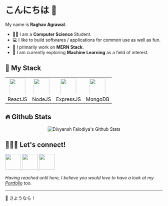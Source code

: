 # こんにちは 👋

My name is **Raghav Agrawal**.
- 👨‍🎓 I am a **Computer Science** Student.
- 💻 I like to build softwares / applications for common use as well as fun.
- 🧰 I primarily work on **MERN Stack**.
- 🤖 I am currently exploring **Machine Learning** as a field of interest.

## 🧰 My Stack

<table>
  <tr>
    <td align="center"><img src="https://cdn.jsdelivr.net/gh/devicons/devicon/icons/react/react-original.svg" width=50 ></td>
    <td align="center"><img src="https://cdn.jsdelivr.net/gh/devicons/devicon/icons/nodejs/nodejs-original.svg" width=50 ></td>
    <td align="center"><img src="https://cdn.jsdelivr.net/gh/devicons/devicon/icons/express/express-original.svg" width=50 ></td>
    <td align="center"><img src="https://cdn.jsdelivr.net/gh/devicons/devicon/icons/mongodb/mongodb-original.svg" width=50 ></td>
  </tr>
  <tr>
    <td align="center">ReactJS</td>
    <td align="center">NodeJS</td>
    <td align="center">ExpressJS</td>
    <td align="center">MongoDB</td>
  </tr>
 </table>
 
## 🔥 Github Stats
<p align="center">
  <img src="https://github-readme-stats.vercel.app/api?username=divyanshf&include_all_commits=true&count_private=true&show_icons=true&line_height=20&title_color=daa520&icon_color=daa520&text_color=303030&bg_color=0,0,0" alt="Divyansh Falodiya's Github Stats">
</p>

## 🧑‍🤝‍🧑 Let's connect!

<a href="https://linkedin.com/in/divyanshf">
  <img width=50 src="https://cdn.jsdelivr.net/gh/devicons/devicon/icons/linkedin/linkedin-original.svg" />
</a>
<a href="https://www.instagram.com/divyansh.falodiya/">
  <img width=50 src="https://camo.githubusercontent.com/c9dacf0f25a1489fdbc6c0d2b41cda58b77fa210a13a886d6f99e027adfbd358/68747470733a2f2f6564656e742e6769746875622e696f2f537570657254696e7949636f6e732f696d616765732f7376672f696e7374616772616d2e737667" />
</a>
<!-- <a href="https://angel.co/u/divyansh-falodiya">
  <img width=50 src="https://camo.githubusercontent.com/682280402aa6fc3a1e7846dcbf74198ade53d0af9efd858421751e662dea55a8/68747470733a2f2f6564656e742e6769746875622e696f2f537570657254696e7949636f6e732f696d616765732f7376672f616e67656c6c6973742e737667" />
</a> -->
<a href="mailto:divyanshfofficial@gmail.com">
  <img width=50 src="https://camo.githubusercontent.com/0f3aa1f457bb92fbd2411761262ce1fb0f766ed74a4f4289bfc4a0b6024335d6/68747470733a2f2f6564656e742e6769746875622e696f2f537570657254696e7949636f6e732f696d616765732f7376672f656d61696c2e737667" />
</a>

*Having reached until here, I believe you would love to have a look at my [Portfolio](https://divyanshf.herokuapp.com) too.*

<hr/>

👋 さようなら！
<!-- <a href="https://divyanshf.herokuapp.com">
  <img style="border-radius:50%;" width=50 src="https://raw.githubusercontent.com/DivyanshFalodiya/profile/master/public/images/logo.jpg" />
</a> -->


